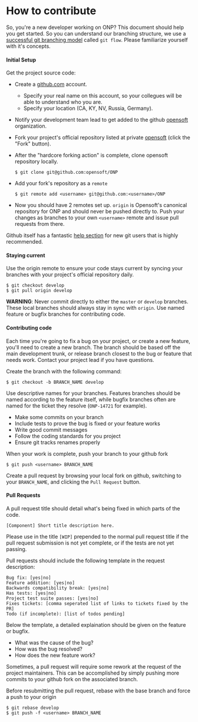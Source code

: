 How to contribute
=================

So, you're a new developer working on ONP?  This document should help you get started.  So you can understand our
branching structure, we use a [successful git branching model](http://nvie.com/posts/a-successful-git-branching-model/) called `git flow`.  Please familiarize yourself 
with it's concepts.

#### Initial Setup

Get the project source code:

 - Create a [github.com](http://github.com) account.
   - Specify your real name on this account, so your collegues will be able to understand who you are.
   - Specify your location (CA, KY, NV, Russia, Germany).
 - Notify your development team lead to get added to the github [opensoft](http://github.com/opensoft) organization.
 - Fork your project's official repository listed at private [opensoft](http://github.com/opensoft) (click the "Fork" button).
 - After the "hardcore forking action" is complete, clone opensoft repository locally.

    `$ git clone git@github.com:opensoft/ONP`

 - Add your fork's repository as a `remote`

    `$ git remote add <username> git@github.com:<username>/ONP`
 
 - Now you should have 2 remotes set up.  `origin` is Opensoft's canonical repository for ONP and should never be pushed directly to.  Push your changes as branches to 
your own `<username>` remote and issue pull requests from there.

Github itself has a fantastic [help section](http://help.github.com/) for new git users that is highly recommended.

#### Staying current

Use the origin remote to ensure your code stays current by syncing your branches with your project's official repository
daily.

    $ git checkout develop
    $ git pull origin develop

__WARNING__: Never commit directly to either the `master` or `develop` branches.  These local branches should always stay in sync with `origin`.  Use named feature or 
bugfix branches for contributing code.

#### Contributing code

Each time you're going to fix a bug on your project, or create a new feature, you'll need to create a new branch.  The branch
should be based off the main development trunk, or release branch closest to the bug or feature that needs work.  Contact
your project lead if you have questions.

Create the branch with the following command:

    $ git checkout -b BRANCH_NAME develop

Use descriptive names for your branches.  Features branches should be named according to the feature itself, while bugfix
branches often are named for the ticket they resolve (`ONP-14721` for example).

 - Make some commits on your branch
 - Include tests to prove the bug is fixed or your feature works
 - Write good commit messages
 - Follow the coding standards for you project
 - Ensure git tracks renames properly

When your work is complete, push your branch to your github fork

    $ git push <username> BRANCH_NAME

Create a pull request by browsing your local fork on github, switching to your `BRANCH_NAME`, and clicking the `Pull Request` button.

#### Pull Requests

A pull request title should detail what's being fixed in which parts of the code.

    [Component] Short title description here.

Please use in the title `[WIP]` prepended to the normal pull request title if the pull request
submission is not yet complete, or if the tests are not yet passing.  

Pull requests should include the following template in the request description:

    Bug fix: [yes|no]
    Feature addition: [yes|no]
    Backwards compatibility break: [yes|no]
    Has tests: [yes|no]
    Project test suite passes: [yes|no]
    Fixes tickets: [comma seperated list of links to tickets fixed by the PR]
    Todo (if incomplete): [list of todos pending]

Below the template, a detailed explaination should be given on the feature or bugfix.

 - What was the cause of the bug?
 - How was the bug resolved?
 - How does the new feature work?

Sometimes, a pull request will require some rework at the request of the project maintainers.  This can be accomplished
by simply pushing more commits to your github fork on the associated branch.

Before resubmitting the pull request, rebase with the base branch and force a push to your origin

    $ git rebase develop
    $ git push -f <username> BRANCH_NAME

